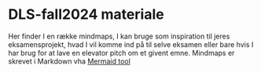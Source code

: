 # DLS-fall2024 materiale

Her finder I en række mindmaps, I kan bruge som inspiration til jeres eksamensprojekt, hvad I vil komme ind på til selve eksamen eller bare hvis I har brug for at lave en elevator pitch om et givent emne. Mindmaps er skrevet i Markdown vha [Mermaid tool](https://mermaid.js.org/) 
